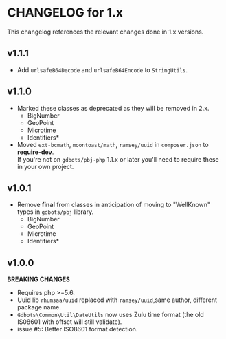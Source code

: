 # CHANGELOG for 1.x
This changelog references the relevant changes done in 1.x versions.


## v1.1.1
* Add `urlsafeB64Decode` and `urlsafeB64Encode` to `StringUtils`.


## v1.1.0
* Marked these classes as deprecated as they will be removed in 2.x.
  * BigNumber
  * GeoPoint
  * Microtime
  * Identifiers\*
* Moved `ext-bcmath`, `moontoast/math`, `ramsey/uuid` in `composer.json` to __require-dev__.  
  If you're not on `gdbots/pbj-php` 1.1.x or later you'll need to require these in your own project.


## v1.0.1
* Remove __final__ from classes in anticipation of moving to "WellKnown" types in `gdbots/pbj` library.
  * BigNumber
  * GeoPoint
  * Microtime
  * Identifiers\*


## v1.0.0
__BREAKING CHANGES__

* Requires php >=5.6.
* Uuid lib `rhumsaa/uuid` replaced with `ramsey/uuid`,same author, different package name.
* `Gdbots\Common\Util\DateUtils` now uses Zulu time format (the old IS08601 with offset will still validate).
* issue #5: Better ISO8601 format detection.
